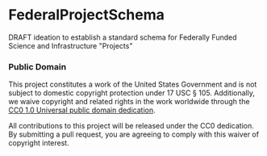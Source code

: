 # FederalProjectSchema
DRAFT ideation to establish a standard schema for Federally Funded Science and Infrastructure "Projects"


### Public Domain
This project constitutes a work of the United States Government and is not subject to domestic copyright protection under 17 USC § 105. Additionally, we waive copyright and related rights in the work worldwide through the [CC0 1.0 Universal public domain dedication](https://creativecommons.org/publicdomain/zero/1.0/).

All contributions to this project will be released under the CC0 dedication. By submitting a pull request, you are agreeing to comply with this waiver of copyright interest.

